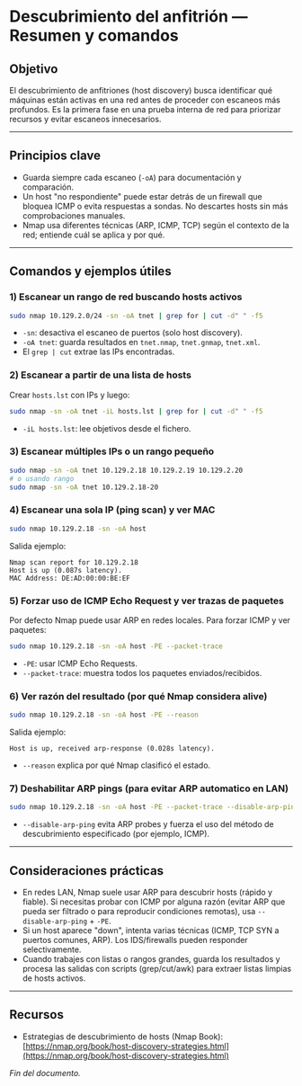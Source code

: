 # Descubrimiento del anfitrión — Resumen y comandos

## Objetivo

El descubrimiento de anfitriones (host discovery) busca identificar qué máquinas están activas en una red antes de proceder con escaneos más profundos. Es la primera fase en una prueba interna de red para priorizar recursos y evitar escaneos innecesarios.

---

## Principios clave

* Guarda siempre cada escaneo (`-oA`) para documentación y comparación.
* Un host "no respondiente" puede estar detrás de un firewall que bloquea ICMP o evita respuestas a sondas. No descartes hosts sin más comprobaciones manuales.
* Nmap usa diferentes técnicas (ARP, ICMP, TCP) según el contexto de la red; entiende cuál se aplica y por qué.

---

## Comandos y ejemplos útiles

### 1) Escanear un rango de red buscando hosts activos

```bash
sudo nmap 10.129.2.0/24 -sn -oA tnet | grep for | cut -d" " -f5
```

* `-sn`: desactiva el escaneo de puertos (solo host discovery).
* `-oA tnet`: guarda resultados en `tnet.nmap`, `tnet.gnmap`, `tnet.xml`.
* El `grep | cut` extrae las IPs encontradas.

### 2) Escanear a partir de una lista de hosts

Crear `hosts.lst` con IPs y luego:

```bash
sudo nmap -sn -oA tnet -iL hosts.lst | grep for | cut -d" " -f5
```

* `-iL hosts.lst`: lee objetivos desde el fichero.

### 3) Escanear múltiples IPs o un rango pequeño

```bash
sudo nmap -sn -oA tnet 10.129.2.18 10.129.2.19 10.129.2.20
# o usando rango
sudo nmap -sn -oA tnet 10.129.2.18-20
```

### 4) Escanear una sola IP (ping scan) y ver MAC

```bash
sudo nmap 10.129.2.18 -sn -oA host
```

Salida ejemplo:

```
Nmap scan report for 10.129.2.18
Host is up (0.087s latency).
MAC Address: DE:AD:00:00:BE:EF
```

### 5) Forzar uso de ICMP Echo Request y ver trazas de paquetes

Por defecto Nmap puede usar ARP en redes locales. Para forzar ICMP y ver paquetes:

```bash
sudo nmap 10.129.2.18 -sn -oA host -PE --packet-trace
```

* `-PE`: usar ICMP Echo Requests.
* `--packet-trace`: muestra todos los paquetes enviados/recibidos.

### 6) Ver razón del resultado (por qué Nmap considera alive)

```bash
sudo nmap 10.129.2.18 -sn -oA host -PE --reason
```

Salida ejemplo:

```
Host is up, received arp-response (0.028s latency).
```

* `--reason` explica por qué Nmap clasificó el estado.

### 7) Deshabilitar ARP pings (para evitar ARP automatico en LAN)

```bash
sudo nmap 10.129.2.18 -sn -oA host -PE --packet-trace --disable-arp-ping
```

* `--disable-arp-ping` evita ARP probes y fuerza el uso del método de descubrimiento especificado (por ejemplo, ICMP).

---

## Consideraciones prácticas

* En redes LAN, Nmap suele usar ARP para descubrir hosts (rápido y fiable). Si necesitas probar con ICMP por alguna razón (evitar ARP que pueda ser filtrado o para reproducir condiciones remotas), usa `--disable-arp-ping` + `-PE`.
* Si un host aparece "down", intenta varias técnicas (ICMP, TCP SYN a puertos comunes, ARP). Los IDS/firewalls pueden responder selectivamente.
* Cuando trabajes con listas o rangos grandes, guarda los resultados y procesa las salidas con scripts (grep/cut/awk) para extraer listas limpias de hosts activos.

---

## Recursos

* Estrategias de descubrimiento de hosts (Nmap Book): [https://nmap.org/book/host-discovery-strategies.html](https://nmap.org/book/host-discovery-strategies.html)

*Fin del documento.*
